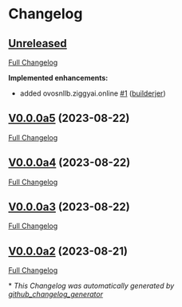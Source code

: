 # Changelog

## [Unreleased](https://github.com/OpenVoiceOS/ovos-translate-server-plugin/tree/HEAD)

[Full Changelog](https://github.com/OpenVoiceOS/ovos-translate-server-plugin/compare/V0.0.0a5...HEAD)

**Implemented enhancements:**

- added ovosnllb.ziggyai.online [\#1](https://github.com/OpenVoiceOS/ovos-translate-server-plugin/pull/1) ([builderjer](https://github.com/builderjer))

## [V0.0.0a5](https://github.com/OpenVoiceOS/ovos-translate-server-plugin/tree/V0.0.0a5) (2023-08-22)

[Full Changelog](https://github.com/OpenVoiceOS/ovos-translate-server-plugin/compare/V0.0.0a4...V0.0.0a5)

## [V0.0.0a4](https://github.com/OpenVoiceOS/ovos-translate-server-plugin/tree/V0.0.0a4) (2023-08-22)

[Full Changelog](https://github.com/OpenVoiceOS/ovos-translate-server-plugin/compare/V0.0.0a3...V0.0.0a4)

## [V0.0.0a3](https://github.com/OpenVoiceOS/ovos-translate-server-plugin/tree/V0.0.0a3) (2023-08-22)

[Full Changelog](https://github.com/OpenVoiceOS/ovos-translate-server-plugin/compare/V0.0.0a2...V0.0.0a3)

## [V0.0.0a2](https://github.com/OpenVoiceOS/ovos-translate-server-plugin/tree/V0.0.0a2) (2023-08-21)

[Full Changelog](https://github.com/OpenVoiceOS/ovos-translate-server-plugin/compare/55a0937447c8b7d4dcdd06a86c53a200e8d95323...V0.0.0a2)



\* *This Changelog was automatically generated by [github_changelog_generator](https://github.com/github-changelog-generator/github-changelog-generator)*

